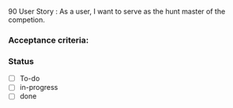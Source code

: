 90 User Story : As a user, I want to serve as the hunt master of the competion. <br>

### Acceptance criteria: <br>

### Status
- [ ] To-do
- [ ]  in-progress
- [ ] done
